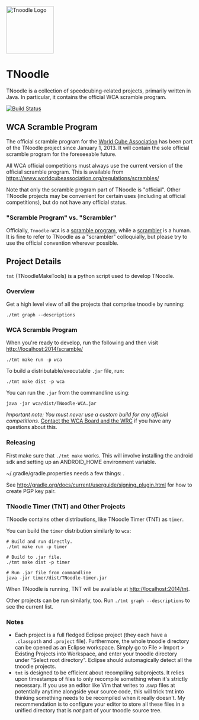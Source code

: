 <img src="./winstone/src_tnoodle_resources/icons/tnoodle_logo_1024.png" alt="Tnoodle Logo" height="128px"/>

# TNoodle

TNoodle is a collection of speedcubing-related projects, primarily written in Java. In particular, it contains the official WCA scramble program.

[![Build Status](https://img.shields.io/travis/cubing/tnoodle.svg)](https://travis-ci.org/cubing/tnoodle)


## WCA Scramble Program

The official scramble program for the [World Cube Association](https://www.worldcubeassociation.org/) has been part of the TNoodle project since January 1, 2013. It will contain the sole official scramble program for the foreseeable future.

All WCA official competitions must always use the current version of the official scramble program. This is available from <https://www.worldcubeassociation.org/regulations/scrambles/>

Note that only the scramble program part of TNoodle is "official". Other TNoodle projects may be convenient for certain uses (including at official competitions), but do not have any official status.


### "Scramble Program" vs. "Scrambler"

Officially, `Tnoodle-WCA` is a [scramble program](https://www.worldcubeassociation.org/regulations/#4f), while a [scrambler](https://www.worldcubeassociation.org/regulations/#A2b) is a human. It is fine to refer to TNoodle as a "scrambler" colloquially, but please try to use the official convention wherever possible.


## Project Details

`tmt` (TNoodleMakeTools) is a python script used to develop TNoodle.


### Overview

Get a high level view of all the projects that comprise tnoodle by running:

    ./tmt graph --descriptions


### WCA Scramble Program

When you're ready to develop, run the following and then visit <http://localhost:2014/scramble/>

    ./tmt make run -p wca

To build a distributable/executable `.jar` file, run:

    ./tmt make dist -p wca

You can run the `.jar` from the commandline using:

    java -jar wca/dist/TNoodle-WCA.jar

*Important note: You must never use a custom build for any official competitions.* [Contact the WCA Board and the WRC](https://www.worldcubeassociation.org/contact) if you have any questions about this.

### Releasing

First make sure that `./tmt make` works. This will involve installing the
android sdk and setting up an ANDROID_HOME environment variable.

~/.gradle/gradle.properties needs a few things: .

See http://gradle.org/docs/current/userguide/signing_plugin.html for how to
create PGP key pair.

### TNoodle Timer (TNT) and Other Projects

TNoodle contains other distributions, like TNoodle Timer (TNT) as `timer`.

You can build the `timer` distribution similarly to `wca`:

    # Build and run directly.
    ./tmt make run -p timer

    # Build to .jar file.
    ./tmt make dist -p timer

    # Run .jar file from commandline
    java -jar timer/dist/TNoodle-timer.jar

When TNoodle is running, TNT will be available at <http://localhost:2014/tnt>.

Other projects can be run similarly, too. Run `./tmt graph --descriptions` to see the current list.

### Notes

- Each project is a full fledged Eclipse project (they each have a `.classpath` and `.project` file). Furthermore, the whole tnoodle directory can be opened as an Eclipse workspace. Simply go to File > Import > Existing Projects into Workspace, and enter your tnoodle directory under "Select root directory". Eclipse should automagically detect all the tnoodle projects.
- `tmt` is designed to be efficient about recompiling subprojects. It relies upon timestamps of files to only recompile something when it's strictly necessary. If you use an editor like Vim that writes to .swp files at potentially anytime alongside your source code, this will trick tmt into thinking something needs to be recompiled when it really doesn't. My recommendation is to configure your editor to store all these files in a unified directory that is *not* part of your tnoodle source tree.
